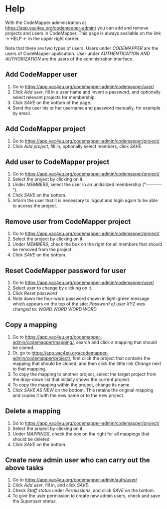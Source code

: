 # Help

With the CodeMapper administration at <https://app.vac4eu.org/codemapper-admin/>
you can add and remove projects and users in CodeMapper. This page is always
available on the link &rarr; HELP &larr; in the upper right corner.

Note that there are two types of users. Users under _CODEMAPPER_ are the
users of CodeMapper application. User under _AUTHENTICATION AND AUTHORIZATION_
are the users of the administration interface.

## Add CodeMapper user

1. Go to <https://app.vac4eu.org/codemapper-admin/codemapper/user/>
2. Click _Add user_, fill in a user name and invent a password, and optionally select
   relevant projects for membership.
3. Click _SAVE_ on the bottom of the page.
4. Send the user his or her username and password manually, for example by email.

## Add CodeMapper project 

1. Go to <https://app.vac4eu.org/codemapper-admin/codemapper/project/>
2. Click _Add project_, fill in, optionally select members, click _SAVE_.

## Add user to CodeMapper project
1. Go to <https://app.vac4eu.org/codemapper-admin/codemapper/project/>
2. Select the project by clicking on it.
3. Under _MEMBERS_, select the user in an unitialized membership ("--------").
4. Click _SAVE_ on the bottom.
5. Inform the user that it is necessary to logout and login again to be able to access the
   project.

## Remove user from CodeMapper project
1. Go to <https://app.vac4eu.org/codemapper-admin/codemapper/project/>
2. Select the project by clicking on it.
3. Under _MEMBERS_, check the box on the right for all members that should be removed from
   the project.
4. Click _SAVE_ on the bottom.

## Reset CodeMapper password for user
1. Go to <https://app.vac4eu.org/codemapper-admin/codemapper/user/>
2. Select user to change by clicking on it.
3. Click _Reset password_
4. Note down the four-word password shown in light-green message which appears on the top
   of the site: _Password of user XYZ was changed to: WORD WORD WORD WORD_
   
## Copy a mapping

1. Go to <https://app.vac4eu.org/codemapper-admin/codemapper/mapping/>, search
   and click a mapping that should be cloned.
2. Or, go to <https://app.vac4eu.org/codemapper-admin/codemapper/project/>,
   first click the project that contains the mapping that should be cloned, and
   then click the little link _Change_ next to that mapping.
3. To copy the mapping to another project, select the target project from the
   drop-down list that initially shows the current project.
4. To copy the mapping within the project, change its name.
4. Click _SAVE AS NEW_ on the bottom. This retains the original mapping and
   copies it with the new name or to the new project.
   
## Delete a mapping

1. Go to <https://app.vac4eu.org/codemapper-admin/codemapper/project/>
2. Select the project by clicking on it.
3. Under _MAPPINGS_, check the box on the right for all mappings that should be deleted
4. Click _SAVE_ on the bottom.

## Create new admin user who can carry out the above tasks

1. Go to <https://app.vac4eu.org/codemapper-admin/auth/user/>
2. Click _Add user_, fill in, and click _SAVE_.
3. Check _Staff status_ under _Permissions_, and click _SAVE_ on the bottom.
4. To give the user permission to create new admin users, check and save the _Superuser status_.
